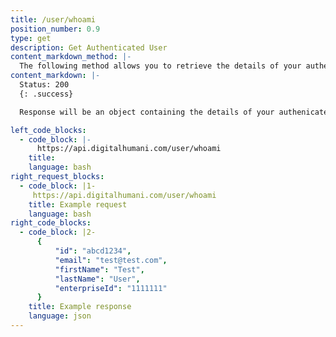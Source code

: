 ```yaml
---
title: /user/whoami
position_number: 0.9
type: get
description: Get Authenticated User
content_markdown_method: |-
  The following method allows you to retrieve the details of your authenticated user.
content_markdown: |-
  Status: 200
  {: .success}

  Response will be an object containing the details of your authenicated user, including internal user ID, user name and email, and ID of user's associated enterprise (`enterpriseId`).

left_code_blocks:
  - code_block: |-
      https://api.digitalhumani.com/user/whoami
    title:
    language: bash
right_request_blocks:
  - code_block: |1-
     https://api.digitalhumani.com/user/whoami
    title: Example request
    language: bash
right_code_blocks:
  - code_block: |2-
      {
          "id": "abcd1234",
          "email": "test@test.com",
          "firstName": "Test",
          "lastName": "User",
          "enterpriseId": "1111111"
      }
    title: Example response
    language: json
---
```

